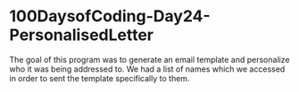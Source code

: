 # 100DaysofCoding-Day24-PersonalisedLetter

The goal of this program was to generate an email template and personalize who it was being addressed to. We had a list of names which we accessed in order to sent the template specifically to them.
